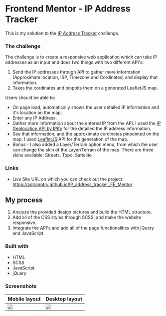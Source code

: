 # Frontend Mentor - IP Address Tracker

This is my solution to the [IP Address Tracker](https://www.frontendmentor.io/challenges/ip-address-tracker-I8-0yYAH0) challenge. 

### The challenge

The challenge is to create a responsive web application which can take IP addresses as an input and does two things with two different API's:
1. Send the IP addresses through API to gather more information (Approximate location, ISP, Timezone and Cordinates) and display that information.
2. Takes the cordinates and pinpoits them on a generated LeafletJS map.

Users should be able to:

- On page load, automatically shows the user detailed IP information and it's location on the map.
- Enter any IP Address.
- Gather more information about the entered IP from the API. I used the [IP Geolocation API by IPify](https://geo.ipify.org/) for the detailed the IP address information.
- See that information, and the approximate cordinates pinpointed on the map. I used [LeafletJS](https://leafletjs.com/) API for the generation of the map.
- *Bonus* - I also added a Layer/Terrain option menu, from which the user can change the skin of the Layer/Terrain of the map. There are three skins available: Streets, Topo, Sattelite

### Links

- Live Site URL on which you can check out the project: https://adrianptrv.github.io/IP_address_tracker_FE_Mentor

## My process

1. Analyze the provided design pictures and build the HTML structure.
2. Add all of the CSS styles through SCSS, and make the website responsive.
3. Integrate the API's and add all of the page functionalities with jQuery and JavaScript.

### Built with

- HTML
- SCSS
- JavaScript
- jQuery

### Screenshots


| Mobile layout                                                                                                                   | Desktop layout                                                                                                                 |
| ------------------------------------------------------------------------------------------------------------------------------- | ------------------------------------------------------------------------------------------------------------------------------ |
| <img src="https://github.com/adrianptrv/IP_address_tracker_FE_Mentor/assets/99720888/79e57068-a8ac-4113-8094-e993a4032041"  />  | <img src="https://github.com/adrianptrv/IP_address_tracker_FE_Mentor/assets/99720888/73237bd8-7acb-4f0c-a99d-1d827f369ab1" />  |


